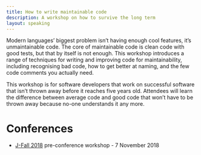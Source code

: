 ```yaml
---
title: How to write maintainable code
description: A workshop on how to survive the long term
layout: speaking
---
```


Modern languages’ biggest problem isn’t having enough cool features, it’s unmaintainable code. 
The core of maintainable code is clean code with good tests, but that by itself is not enough. 
This workshop introduces a range of techniques for writing and improving code for maintainability, including recognising bad code, how to get better at naming, and the few code comments you actually need.

This workshop is for software developers that work on successful software that isn’t thrown away before it reaches five years old. 
Attendees will learn the difference between average code and good code that won’t have to be thrown away because no-one understands it any more.

# Conferences

* [J-Fall 2018](http://jfall.nl/) pre-conference workshop - 7 November 2018
